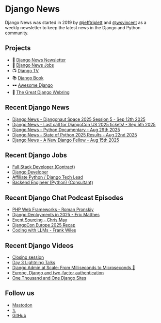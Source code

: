 # Django News

Django News was started in 2019 by [@jefftriplett](https://github.com/jefftriplett) and [@wsvincent](https://github.com/wsvincent) as a weekly newsletter to keep the latest news in the Django and Python community.

## Projects

- :newspaper: [Django News Newsletter](https://django-news.com)
- :briefcase: [Django News Jobs](https://jobs.django-news.com)
- :tv: [Django TV](https://djangotv.com)
- :books: [Django Book](https://djangobook.com)
- :dark_sunglasses: [Awesome Django](https://awesomedjango.org)
- :ring: [The Great Django Webring](https://djangowebring.com)

## Recent Django News

<!--START_SECTION:news-->
- [Django News - Djangonaut Space 2025 Session 5 - Sep 12th 2025](https://django-news.com/issues/302)
- [Django News - Last call for DjangoCon US 2025 tickets! - Sep 5th 2025](https://django-news.com/issues/301)
- [Django News - Python Documentary - Aug 29th 2025](https://django-news.com/issues/300)
- [Django News - State of Python 2025 Results - Aug 22nd 2025](https://django-news.com/issues/299)
- [Django News - A New Django Fellow - Aug 15th 2025](https://django-news.com/issues/298)
<!--END_SECTION:news-->

## Recent Django Jobs

<!--START_SECTION:jobs-->
- [Full Stack Developer (Contract)](https://jobs.django-news.com/535/full-stack-developer-contract-rugela-three-tablets-llc/)
- [Django Developer](https://jobs.django-news.com/534/django-developer-the-developer-society/)
- [Affiliate Python / Django Tech Lead](https://jobs.django-news.com/532/affiliate-python-django-tech-lead/)
- [Backend Engineer (Python) (Consultant)](https://jobs.django-news.com/531/backend-engineer-python-consultant-syria-justice-and-accountability-centre-sjac/)
<!--END_SECTION:jobs-->

## Recent Django Chat Podcast Episodes

<!--START_SECTION:episodes-->
- [PHP Web Frameworks - Roman Pronskiy](https://djangochat.com)
- [Django Deployments in 2025 - Eric Matthes](https://djangochat.com)
- [Event Sourcing - Chris May](https://djangochat.com)
- [DjangoCon Europe 2025 Recap](https://djangochat.com)
- [Coding with LLMs - Frank Wiles](https://djangochat.com)
<!--END_SECTION:episodes-->

## Recent Django Videos

<!--START_SECTION:videos-->
- [Closing session](https://djangotv.com/videos/djangocon-europe/2025/djangocon-europe-2025-closing-session/)
- [Day 3 Lightning Talks](https://djangotv.com/videos/djangocon-europe/2025/djangocon-europe-2025-day-3-lightning-talks/)
- [Django Admin at Scale: From Milliseconds to Microseconds 🚀](https://djangotv.com/videos/djangocon-europe/2025/djangocon-europe-2025-django-admin-at-scale-from-milliseconds-to-microseconds/)
- [Europe, Django and two-factor authentication](https://djangotv.com/videos/djangocon-europe/2025/djangocon-europe-2025-europe-django-and-two-factor-authentication/)
- [One Thousand and One Django Sites](https://djangotv.com/videos/djangocon-europe/2025/djangocon-europe-2025-one-thousand-and-one-django-sites/)
<!--END_SECTION:videos-->

## Follow us

- [Mastodon](https://mastodon.social/@djangonews)
- [𝕏](https://x.com/djangonewsbot)
- [GitHub](https://github.com/django-news)
